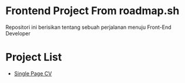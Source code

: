 # Frontend Project From roadmap.sh

Repositori ini berisikan tentang sebuah perjalanan menuju Front-End Developer

# Project List
<ul>
  <li><a href="https://roadmap.sh/projects/single-page-cv">Single Page CV</a></li>
</ul>
